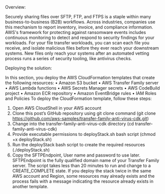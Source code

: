 Overview:

Securely sharing files over SFTP, FTP, and FTPS is a staple within many business-to-business (B2B)
workflows. Across industries, companies use this mechanism to report inventory, invoice, and
compliance information. AWS's framework for protecting against ransomware events includes
continuous monitoring to detect and respond to security findings for your workloads. For your file
transfer workloads, you can scan each file you receive, and isolate malicious files before they ever reach
your downstream systems. New files only reach your systems after an automated vetting process runs a
series of security tooling, like antivirus checks.

Deploying the solution:

In this section, you deploy the AWS CloudFormation templates that create the following resources: 
•	Amazon S3 bucket
•	AWS Transfer Family server
•	AWS Lambda functions
•	AWS Secrets Manager secrets
•	AWS CodeBuild project
•	Amazon ECR repository
•	Amazon EventBridge rules
•	IAM Roles and Policies
To deploy the CloudFormation template, follow these steps:
1.	Open AWS CloudShell in your AWS account
2.	Clone this post’s GitHub repository using git clone command (git clone https://github.com/aws-samples/transfer-family-anti-virus-cdk.git)
3.	Change into the transfer-family-anti-virus-cdk directory (cd transfer-family-anti-virus-cdk)
4.	Provide executable permissions to deployStack.sh bash script (chmod +x deployStack.sh)
5.	Run the deployStack bash script to create the required resources (./deployStack.sh)
6.	Copy the SFTPEndpoint, User name and password to use later. SFTPEndpoint is the fully qualified domain name of your Transfer Family server.
The script takes less than 20 minutes to run and change to a CREATE_COMPLETE state. If you deploy the stack twice in the same AWS account and Region, some resources may already exists and the process fails with a message indicating the resource already exists in another template.

